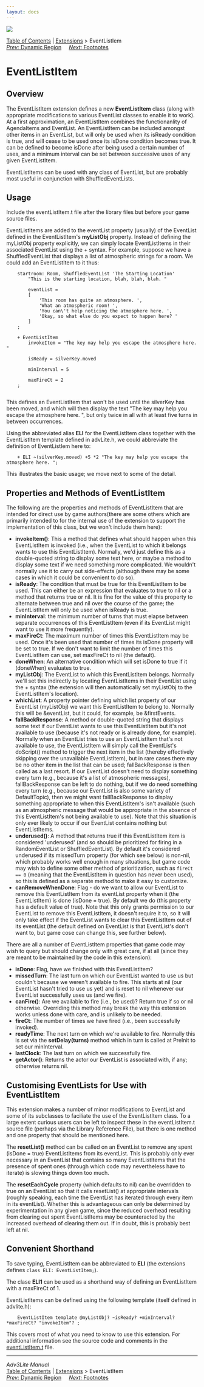 ```yaml
---
layout: docs
---
```

<div class="topbar">

<img src="../../docs/manual/topbar.jpg" data-border="0" />

</div>

<div class="nav">

<a href="../../docs/manual/toc.html" class="nav">Table of Contents</a> \|
<a href="../../docs/manual/extensions.html" class="nav">Extensions</a> \>
EventListIem  
<span class="navnp"><a href="dynregion.html" class="nav"><em>Prev:</em> Dynamic Region</a>
    <a href="footnotes.html" class="nav"><em>Next:</em> Footnotes</a>    
</span>

</div>



# EventListItem

## Overview

The EventListItem extension defines a new **EventListItem** class (along
with appropriate modifications to various EventList classes to enable it
to work). At a first approximation, an EventListItem combines the
functionanlity of AgendaItems and EventList. An EventListItem can be
included amongst other items in an EventList, but will only be used when
its isReady condition is true, and will cease to be used once its isDone
condition becomes true. It can be defined to become isDone after being
used a certain number of uses, and a minimum interval can be set between
successive uses of any given EventListItem.

EventListItems can be used with any class of EventList, but are probably
most useful in conjunction with ShuffledEventLists.

## Usage

Include the eventListItem.t file after the library files but before your
game source files.

EventListItems are added to the eventList property (usually) of the
EventList defined in the EventListItem's **myListObj** property. Instead
of defining the myListObj property explicitly, we can simply locate
EventListItems in their associated EventList using the + syntax. For
example, suppose we have a ShuffledEventList that displays a list of
atmospheric strings for a room. We could add an EventListItem to it
thus:

```
    startroom: Room, ShuffledEventList 'The Starting Location'
        "This is the starting location, blah, blah, blah. "
        
        eventList =     
        [
            'This room has quite an atmosphere. ',
            'What an atmospheric room! ',
            'You can\'t help noticing the atmosphere here. ',
            'Okay, so what else do you expect to happen here? '
        ]
    ;

    + EventListItem
        invokeItem = "The key may help you escape the atmosphere here. " 
        
        isReady = silverKey.moved
        
        minInterval = 5
        
        maxFireCt = 2
    ;   
     
```

This defines an EventListItem that won't be used until the silverKey has
been moved, and which will then display the text "The key may help you
escape the atmosphere here. ", but only twice in all with at least five
turns in between occurrences.

Using the abbreviated alias **ELI** for the EventListItem class together
with the EventListItem template defined in advLite.h, we could
abbreviate the definition of EventListIem here to:

```
    + ELI ~(silverKey.moved) +5 *2 "The key may help you escape the atmosphere here. ";
```

This illustrates the basic usage; we move next to some of the detail.

  

## Properties and Methods of EventListItem

The following are the properties and methods of EventListItem that are
intended for direct use by game authors(there are some others which are
primarily intended to for the internal use of the extension to support
the implementation of this class, but we won't include them here):

- **invokeItem()**: This a method that defines what should happen when
  this EventListItem is invoked (i.e., when the EventList to which it
  belongs wants to use this EventListItem). Normally, we'd just define
  this as a double-quoted string to display some text here, or maybe a
  method to display some text if we need something more complicated. We
  wouldn't normally use it to carry out side-effects (although there may
  be some cases in which it could be convenient to do so).
- **isReady**: The condition that must be true for this EventListItem to
  be used. This can either be an expression that evaluates to true to
  nil or a method that returns true or nil. It is fine for the value of
  this property to alternate between true and nil over the course of the
  game; the EventListItem will only be used when isReady is true.
- **minInterval**: the minimum number of turns that must elapse between
  separate occurrences of this EventListItem (even if its EventList
  might want to use it more frequently).
- **maxFireCt**: The maximum number of times this EventListItem may be
  used. Once it's been used that number of times its isDone property
  will be set to true. If we don't want to limit the number of times
  this EventListItem can use, set maxFireCt to nil (the default).
- **doneWhen**: An alternative condition which will set isDone to true
  if it (doneWhen) evaluates to true.
- **myListObj**: The EventList to which this EventListItem belongs.
  Normally we'll set this indirectly by locating EventListItems in their
  EventList using the + syntax (the extension will then automatically
  set myListObj to the EventListItem's location).
- **whichList**: A property pointer defining which list property of our
  EventList (myListObj) we want this EventListItem to belong to.
  Normally this will be &eventList, but it could, for example, be
  &firstEvents.
- **fallBackResponse**: A method or double-quoted string that displays
  some text if our EventList wants to use this EventListItem but it's
  not available to use (because it's not ready or is already done, for
  example). Normally when an EventList tries to use an EventListItem
  that's not available to use, the EventListItem will simply call the
  EventList's doScript() method to trigger the next item in the list
  (thereby effectively skipping over the unavailable EventListItem), but
  in rare cases there may be no other item in the list that can be used;
  fallBackResponse is then called as a last resort. If our EventList
  doesn't need to display something every turn (e.g., because it's a
  list of atmospheric messages), fallBackResponse can be left to do
  nothing, but if we do need something every turn (e.g., because our
  EventList is also some variety of DefaultTopic), then we might want
  fallBackResponse to display something appropriate to when this
  EventListItem's isn't available (such as an atmospheric message that
  would be appropriate in the absence of this EventListItem's not being
  available to use). Note that this situation is only ever likely to
  occur if our EventList contains nothing but EventListItems.
- **underused()**: A method that returns true if this EventListItem item
  is considered 'underused' (and so should be prioritized for firing in
  a RandomEventList or ShuffledEventList). By default it's considered
  underused if its missedTurn property (for which see below) is non-nil,
  which probably works well enough in many situations, but game code may
  wish to define some other method of prioritization, such as
  `fireCt == 0` (meaning that the EventListItem
  in question has never been used), so this is defined as a separate
  method to make it easy to customize.
- **canRemoveWhenDone**: Flag - do we want to allow our EventList to
  remove this EventListItem from its eventList property when it (the
  EventListItem) is done (isDone = true). By default we do (this
  property has a default value of true). Note that this only grants
  permission to our EventList to remove this EventListItem, it doesn't
  require it to, so it will only take effect if the EventList wants to
  clear this EventListItem out of its eventList (the default defined on
  EventList is that EventList's don't want to, but game cose can change
  this, see further below).

There are all a number of EventListItem properties that game code may
wish to query but should change only with great care, if at all (since
they are meant to be maintained by the code in this extension):

- **isDone**: Flag, have we finished with this EventListItem?
- **missedTurn**: The last turn on which our EventList wanted to use us
  but couldn't because we weren't available to fire. This starts at nil
  (our EventList hasn't tried to use us yet) and is reset to nil
  whenever our EventList successfully uses us (and we fire).
- **canFire()**: Are we available to fire (i.e., be used)? Return true
  if so or nil otherwise. Overriding this method may break the way this
  extension works unless done with care, and is unlikely to be needed.
- **fireCt**: The number of times we have fired (i.e., been successfully
  invoked).
- **readyTime**: The next turn on which we're available to fire.
  Normally this is set via the **setDelay(turns)** method which in turn
  is called at PreInit to set our minInterval.
- **lastClock**: The last turn on which we successfully fire.
- **getActor()**: Returns the actor our EventList is associated with, if
  any; otherwise returns nil.

  

## Customising EventLists for Use with EventListItem

This extension makes a number of minor modifications to EventList and
some of its subclasses to faciliate the use of the EventListItem class.
To a large extent curious users can be left to inspect these in the
eventListItem.t source file (perhaps via the Library Reference File),
but there is one method and one property that should be mentioned here.

The **resetList()** method can be called on an EventList to remove any
spent (isDone = true) EventListItems from its eventList. This is
probably only ever necessary in an EventList that contains so many
EventListItems that the presence of spent ones (through which code may
nevertheless have to iterate) is slowing things down too much.

The **resetEachCycle** property (which defaults to nil) can be
overridden to true on an EventList so that it calls resetList() at
appropriate intervals (roughly speaking, each time the EventList has
iterated through every item in its eventList). Whether this is
advantageous can only be determined by experimentation in any given
game, since the reduced overhead resulting from clearing out spent
EventListItems may be counteracted by the increased overhead of clearing
them out. If in doubt, this is probably best left at nil.

  

## Convenient Shorthand

To save typing, EventListItem can be abbreviated to **ELI** (the
extensions defines `class ELI: EventListItem;`).

The clase **ELI1** can be used as a shorthand way of defining an
EventListItem with a maxFireCt of 1.

EventListItems can be defined using the following template (itself
defined in advlite.h):

```
    EventListItem template @myListObj? ~isReady? +minInterval? *maxFireCt? "invokeItem"? ;
```

  

This covers most of what you need to know to use this extension. For
additional information see the source code and comments in the
[eventListItem.t](../eventListItem.t) file.

  



------------------------------------------------------------------------

<div class="navb">

*Adv3Lite Manual*  
<a href="../../docs/manual/toc.html" class="nav">Table of Contents</a> \|
<a href="../../docs/manual/extensions.html" class="nav">Extensions</a> \>
EventListItem  
<span class="navnp"><a href="dynregion.html" class="nav"><em>Prev:</em> Dynamic Region</a>
    <a href="footnotes.html" class="nav"><em>Next:</em> Footnotes</a>    
</span>

</div>
